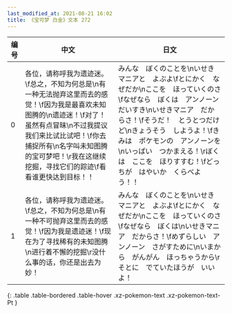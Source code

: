 ```yaml
---
last_modified_at: 2021-08-21 16:02
title: 《宝可梦 白金》文本 272
---
```

| 编号 | 中文 | 日文 |
| ---- | ---- | ---- |
| 0 | 各位，请称呼我为遗迹迷。\f总之，不知为何总是\n有一种无法抛弃这里而去的感觉！\f因为我是最喜欢未知图腾的\n遗迹迷！\f对了！虽然有点冒昧\n不过我提议我们来比试比试吧！\f你去捕捉所有\n名字叫未知图腾的宝可梦吧！\r我在这继续挖掘，寻找它们的踪迹\f看看谁更快达到目标！！ | みんな　ぼくのことを\nいせきマニアと　よぶよ\fとにかく　なぜだか\nここを　ほっていくのさ\fなぜなら　ぼくは　アンノーンだいすき\nいせきマニア　だからさ！\fそうだ！　とうとつだけど\nきょうそう　しようよ！\fきみは　ポケモンの　アンノーンを\nいっぱい　つかまえる！\rぼくは　ここを　ほりすすむ！\fどっちが　はやいか　くらべよう！！ |
| 1 | 各位，请称呼我为遗迹迷。\f总之，不知为何总是\n有一种不可抛弃这里而去的感觉！\f因为我是遗迹迷！\f现在为了寻找稀有的未知图腾\n进行着不懈的挖掘\r没什么事的话，你还是出去为妙！ | みんな　ぼくのことを\nいせきマニアと　よぶよ\fとにかく　なぜだか\nここを　ほっていくのさ\fなぜなら　ぼくは\nいせきマニア　だからさ！\fめずらしい　アンノーン　さがすために\nいまから　がんがん　ほっちゃうから\rそとに　でていたほうが　いいよ！ |
{: .table .table-bordered .table-hover .xz-pokemon-text .xz-pokemon-text-Pt }